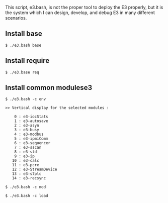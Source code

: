 This script, e3.bash, is not the proper tool to deploy the E3 properly, but it is the system which I can design, develop, and debug E3 in many different scenarios. 


## Install base 

```
$ ./e3.bash base
```

## Install require
```
$ ./e3.base req
```


## Install common modulese3 

```
$ ./e3.bash -c env

>> Vertical display for the selected modules :

    0 : e3-iocStats
    1 : e3-autosave
    2 : e3-asyn
    3 : e3-busy
    4 : e3-modbus
    5 : e3-ipmiComm
    6 : e3-sequencer
    7 : e3-sscan
    8 : e3-std
    9 : e3-ip
   10 : e3-calc
   11 : e3-pcre
   12 : e3-StreamDevice
   13 : e3-s7plc
   14 : e3-recsync

$ ./e3.bash -c mod

$ ./e3.bash -c load

```